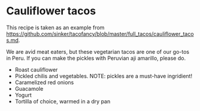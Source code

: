 

# Cauliflower tacos

This recipe is taken as an example from https://github.com/sinker/tacofancy/blob/master/full_tacos/cauliflower_tacos.md.

We are avid meat eaters, but these vegetarian tacos are one of our go-tos in
Peru. If you can make the pickles with Peruvian aji amarillo, please do.

- Roast cauliflower
- Pickled chilis and vegetables. NOTE: pickles are a must-have ingridient!
- Caramelized red onions
- Guacamole
- Yogurt
- Tortilla of choice, warmed in a dry pan
